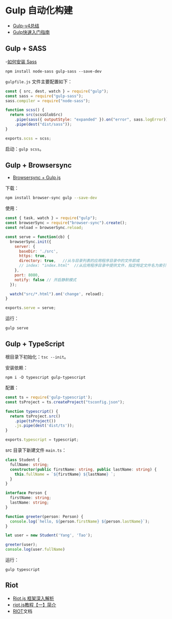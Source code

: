 # Gulp 自动化构建

- [Gulp-v4总结](https://github.com/yangtao2o/gulp-project/blob/master/doc/gulp-v4.md)
- [Gulp快速入门指南](https://www.gulpjs.com.cn/docs/getting-started/quick-start/)

## Gulp + SASS

-[如何安装 Sass](https://www.sass.hk/install/)

```shell
npm install node-sass gulp-sass --save-dev
```

`gulpfile.js` 文件主要配置如下：

```js
const { src, dest, watch } = require("gulp");
const sass = require("gulp-sass");
sass.compiler = require("node-sass");

function scss() {
  return src(scssGlobSrc)
    .pipe(sass({ outputStyle: "expanded" }).on("error", sass.logError))
    .pipe(dest("dist/sass"));
}

exports.scss = scss;
```

启动：`gulp scss`。

## Gulp + Browsersync

- [Browsersync + Gulp.js](http://www.browsersync.cn/docs/gulp/)

下载：

```bash
npm install browser-sync gulp --save-dev
```

使用：

```js
const { task, watch } = require("gulp");
const browserSync = require("browser-sync").create();
const reload = browserSync.reload;

const serve = function(cb) {
  browserSync.init({
    server: {
      baseDir: './src',
      https: true,
      directory: true,   //从与目录列表的应用程序目录中的文件即成
      // index: "index.html"  //从应用程序目录中提供文件，指定特定文件名为索引
    },
    port: 8080,
    notify: false // 开启静默模式
  });

  watch("src/*.html").on('change', reload);
}

exports.serve = serve;
```

运行：

```shell
gulp serve
```

## Gulp + TypeScript

根目录下初始化：`tsc --init`。

安装依赖：

```shell
npm i -D typescript gulp-typescript
```

配置：

```js
const ts = require('gulp-typescript');
const tsProject = ts.createProject("tsconfig.json");

function typescript() {
  return tsProject.src()
    .pipe(tsProject())
    .js.pipe(dest('dist/ts'));
}

exports.typescript = typescript;
```

src 目录下新建文件 `main.ts`：

```ts
class Student {
  fullName: string;
  constructor(public firstName: string, public lastName: string) {
    this.fullName = `${firstName} ${lastName} `;
  }
}

interface Person {
  firstName: string;
  lastName: string;
}

function greeter(person: Person) {
  console.log(`hello, ${person.firstName} ${person.lastName}`);
}

let user = new Student('Yang', 'Tao');

greeter(user);
console.log(user.fullName)
```

运行：

```shell
gulp typescript
```

## Riot
- [Riot.js 框架深入解析](http://eux.baidu.com/blog/fe/riot-js-%E6%A1%86%E6%9E%B6%E6%B7%B1%E5%85%A5%E8%A7%A3%E6%9E%90)
- [riot.js教程【一】简介](https://cloud.tencent.com/developer/article/1019472)
- [RIOT](https://riot.js.org/documentation/)文档

